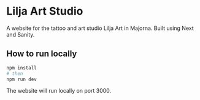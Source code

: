 # Lilja Art Studio

A website for the tattoo and art studio Lilja Art in Majorna. Built using Next and Sanity.

## How to run locally

```bash
npm install
# then
npm run dev
```

The website will run locally on port 3000.
